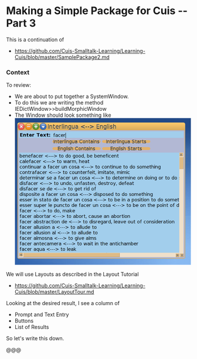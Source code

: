 Making a Simple Package for Cuis -- Part 3
================================

This is a continuation of
- https://github.com/Cuis-Smalltalk-Learning/Learning-Cuis/blob/master/SamplePackage2.md

### Context

To review: 
- We are about to put together a SystemWindow.
- To do this we are writing the method IEDictWindow>>buildMorphicWindow
- The Window should look something like
![Cuis Window](SamplePkg/Sample-Package-009.png)

We will use Layouts as described in the Layout Tutorial
- https://github.com/Cuis-Smalltalk-Learning/Learning-Cuis/blob/master/LayoutTour.md

Looking at the desired result, I see a column of
- Prompt and Text Entry
- Buttons
- List of Results

So let's write this down.

@@@
